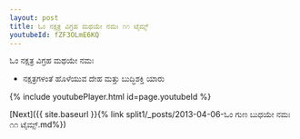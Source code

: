 ```yaml
---
layout: post
title: ಓಂ ನಕ್ಷತ್ರ ವಿಗ್ರಹ ಮಥಯೇ ನಮಃ ೧೧ ಟೈಮ್ಸ್
youtubeId: fZF3OLmE6KQ
---
```

 
 
 ಓಂ ನಕ್ಷತ್ರ ವಿಗ್ರಹ ಮಥಯೇ ನಮಃ  
 
 -  ನಕ್ಷತ್ರಗಳಂತೆ ಹೊಳೆಯುವ ದೇಹ ಮತ್ತು ಬುದ್ಧಿಶಕ್ತಿ ಯಾರು 
 
  
 
  
 
 
 
 
 
 


{% include youtubePlayer.html id=page.youtubeId %}
 
[Next]({{ site.baseurl }}{% link  split1/_posts/2013-04-06-ಓಂ ಗುಣ ಬುಧಯೇ ನಮಃ ೧೧ ಟೈಮ್ಸ್.md%})
 
